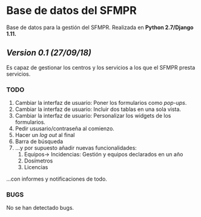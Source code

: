 # Base de datos del SFMPR

Base de datos para la gestión del SFMPR.
Realizada en **Python 2.7/Django 1.11.**

## *Version 0.1 (27/09/18)*

Es capaz de gestionar los centros y los servicios
a los que el SFMPR presta servicios.

### TODO

1. Cambiar la interfaz de usuario: Poner los formularios
 como *pop-ups*.
1. Cambiar la interfaz de usuario: Incluir dos tablas en
una sola vista.
1. Cambiar la interfaz de usuario: Personalizar los widgets
de los formularios.
1. Pedir ususario/contraseña al comienzo.
1. Hacer un *log out* al final 
1. Barra de búsqueda
1. ...y por supuesto añadir nuevas funcionalidades:
    1. Equipos-> Incidencias: Gestión y equipos declarados en un año
    1. Dosímetros
    1. Licencias

...con informes y notificaciones de todo. 

### BUGS

No se han detectado bugs.